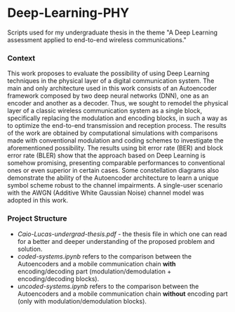 # Deep-Learning-PHY
Scripts used for my undergraduate thesis in the theme "A Deep Learning assessment applied to end-to-end wireless communications."

### Context
This work proposes to evaluate the possibility of using Deep Learning techniques in the physical layer of a digital communication system. The main and only architecture used in this work
consists of an Autoencoder framework composed by two deep neural networks (DNN), one as an encoder and another as a decoder. Thus, we sought to remodel the physical layer of a classic
wireless communication system as a single block, specifically replacing the modulation and encoding blocks, in such a way as to optimize the end-to-end transmission and reception process.
The results of the work are obtained by computational simulations with comparisons made with conventional modulation and coding schemes to investigate the aforementioned possibility. The
results using bit error rate (BER) and block error rate (BLER) show that the approach based on Deep Learning is somehow promising, presenting comparable performances to conventional ones
or even superior in certain cases. Some constellation diagrams also demonstrate the ability of the Autoencoder architecture to learn a unique symbol scheme robust to the channel impairments.
A single-user scenario with the AWGN (Additive White Gaussian Noise) channel model was adopted in this work.

### Project Structure
+ *Caio-Lucas-undergrad-thesis.pdf* - the thesis file in which one can read for a better and deeper understanding of the proposed problem and solution. 
+ *coded-systems.ipynb* refers to the comparison between the Autoencoders and a mobile communication chain **with** encoding/decoding part (modulation/demodulation + encoding/decoding blocks).
+ *uncoded-systems.ipynb* refers to the comparison between the Autoencoders and a mobile communication chain **without** encoding part (only with modulation/demodulation blocks).
